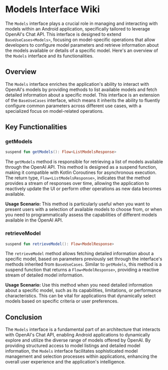 # Models Interface Wiki

The `Models` interface plays a crucial role in managing and interacting with models within an Android application, specifically tailored to leverage OpenAI's Chat API. This interface is designed to extend `BaseUseCases<Models>`, focusing on model-specific operations that allow developers to configure model parameters and retrieve information about the models available or details of a specific model. Here's an overview of the `Models` interface and its functionalities.

## Overview

The `Models` interface enriches the application's ability to interact with OpenAI's models by providing methods to list available models and fetch detailed information about a specific model. This interface is an extension of the `BaseUseCases` interface, which means it inherits the ability to fluently configure common parameters across different use cases, with a specialized focus on model-related operations.

## Key Functionalities

### getModels

```kotlin
suspend fun getModels(): Flow<ListModelsResponse>
```

The `getModels` method is responsible for retrieving a list of models available through the OpenAI API. This method is designed as a suspend function, making it compatible with Kotlin Coroutines for asynchronous execution. The return type, `Flow<ListModelsResponse>`, indicates that the method provides a stream of responses over time, allowing the application to reactively update the UI or perform other operations as new data becomes available.

**Usage Scenario:** This method is particularly useful when you want to present users with a selection of available models to choose from, or when you need to programmatically assess the capabilities of different models available in the OpenAI API.

### retrieveModel

```kotlin
suspend fun retrieveModel(): Flow<ModelResponse>
```

The `retrieveModel` method allows fetching detailed information about a specific model, based on parameters previously set through the interface's methods inherited from `BaseUseCases`. Similar to `getModels`, this method is a suspend function that returns a `Flow<ModelResponse>`, providing a reactive stream of detailed model information.

**Usage Scenario:** Use this method when you need detailed information about a specific model, such as its capabilities, limitations, or performance characteristics. This can be vital for applications that dynamically select models based on specific criteria or user preferences.

## Conclusion

The `Models` interface is a fundamental part of an architecture that interacts with OpenAI's Chat API, enabling Android applications to dynamically explore and utilize the diverse range of models offered by OpenAI. By providing structured access to model listings and detailed model information, the `Models` interface facilitates sophisticated model management and selection processes within applications, enhancing the overall user experience and the application's intelligence.